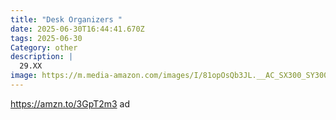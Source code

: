 ```yaml
---
title: "Desk Organizers "
date: 2025-06-30T16:44:41.670Z
tags: 2025-06-30
Category: other
description: |
  29.XX
image: https://m.media-amazon.com/images/I/81opOsQb3JL.__AC_SX300_SY300_QL70_FMwebp_.jpg
---
```

https://amzn.to/3GpT2m3  ad